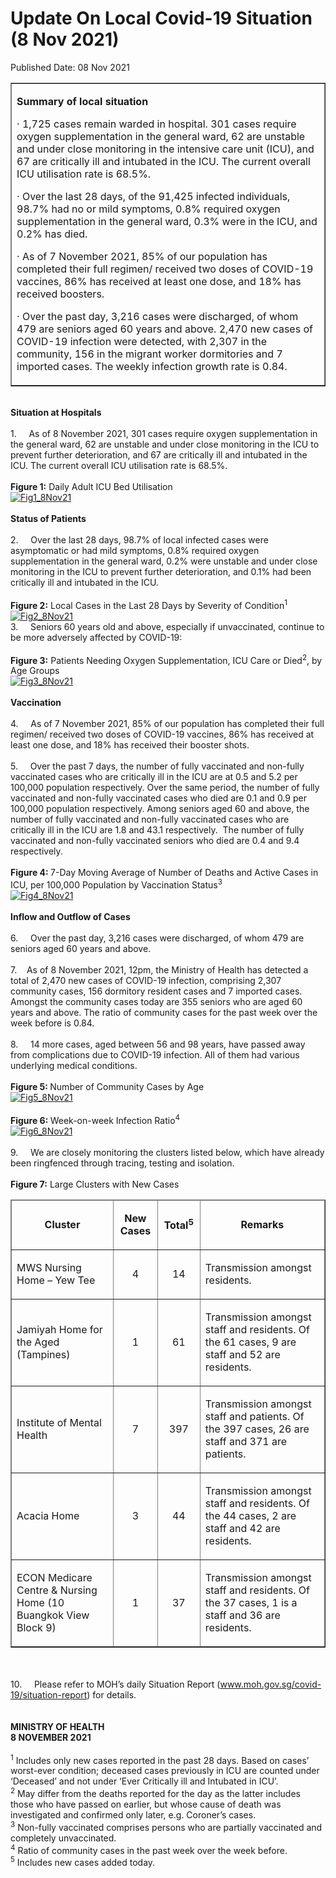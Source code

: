 <html>
    <meta http-equiv="Content-Type" content="text/html; charset=utf-8"/>
    <meta charset="utf-8"/>
    <title>Update On Local Covid-19 Situation (8 Nov 2021)</title>
    <body><h1>Update On Local Covid-19 Situation (8 Nov 2021)</h1>
    <p>Published Date: 08 Nov 2021</p> <table border="1" cellspacing="0" cellpadding="0" width="605"><tbody><tr><td width="605" valign="top"><p><strong>Summary of local situation</strong></p><p>· 1,725 cases remain warded in hospital. 301 cases require oxygen supplementation in the general ward, 62 are unstable and under close monitoring in the intensive care unit (ICU), and 67 are critically ill and intubated in the ICU. The current overall ICU utilisation rate is 68.5%.</p><p>· Over the last 28 days, of the 91,425 infected individuals, 98.7% had no or mild symptoms, 0.8% required oxygen supplementation in the general ward, 0.3% were in the ICU, and 0.2% has died.</p><p>· As of 7 November 2021, 85% of our population has completed their full regimen/ received two doses of COVID-19 vaccines, 86% has received at least one dose, and 18% has received boosters.</p><p>· Over the past day, 3,216 cases were discharged, of whom 479 are seniors aged 60 years and above. 2,470 new cases of COVID-19 infection were detected, with 2,307 in the community, 156 in the migrant worker dormitories and 7 imported cases. The weekly infection growth rate is 0.84.</p></td></tr></tbody></table><br><strong>Situation at Hospitals</strong><br><br>1.&nbsp; &nbsp; &nbsp;As of 8 November 2021, 301 cases require oxygen supplementation in the general ward, 62 are unstable and under close monitoring in the ICU to prevent further deterioration, and 67 are critically ill and intubated in the ICU. The current overall ICU utilisation rate is 68.5%.<br><br><strong>Figure 1:</strong> Daily Adult ICU Bed Utilisation<br><div><a href="/images/librariesprovider5/covid-19-chart-(pr)/fig1_8nov21.png?sfvrsn=f468afc3_0"><img src="/images/librariesprovider5/covid-19-chart-(pr)/fig1_8nov21.png?sfvrsn=f468afc3_0" data-displaymode="Original" alt="Fig1_8Nov21" title="Fig1_8Nov21" data-openoriginalimageonclick="true"></a><br><br><strong>Status of Patients</strong><br><br>2.&nbsp; &nbsp; &nbsp;Over the last 28 days, 98.7% of local infected cases were asymptomatic or had mild symptoms, 0.8% required oxygen supplementation in the general ward, 0.2% were unstable and under close monitoring in the ICU to prevent further deterioration, and 0.1% had been critically ill and intubated in the ICU.&nbsp;<br><br><strong>Figure 2:</strong> Local Cases in the Last 28 Days by Severity of Condition<sup>1</sup><br><div><a href="/images/librariesprovider5/covid-19-chart-(pr)/fig2_8nov21.png?sfvrsn=d41cfefb_0"><img src="/images/librariesprovider5/covid-19-chart-(pr)/fig2_8nov21.png?sfvrsn=d41cfefb_0" data-displaymode="Original" alt="Fig2_8Nov21" title="Fig2_8Nov21" data-openoriginalimageonclick="true"></a><br>3.&nbsp; &nbsp; &nbsp;Seniors 60 years old and above, especially if unvaccinated, continue to be more adversely affected by COVID-19:&nbsp;<br><br><strong>Figure 3:</strong> Patients Needing Oxygen Supplementation, ICU Care or Died<sup>2</sup>, by Age Groups<br><div><a href="/images/librariesprovider5/covid-19-chart-(pr)/fig3_8nov21.png?sfvrsn=1481e350_0"><img src="/images/librariesprovider5/covid-19-chart-(pr)/fig3_8nov21.png?sfvrsn=1481e350_0" data-displaymode="Original" alt="Fig3_8Nov21" title="Fig3_8Nov21" data-openoriginalimageonclick="true"></a><br></div></div><br><strong>Vaccination</strong>&nbsp;<br><br>4.&nbsp; &nbsp; &nbsp;As of 7 November 2021, 85% of our population has completed their full regimen/ received two doses of COVID-19 vaccines, 86% has received at least one dose, and 18% has received their booster shots.&nbsp;<br><br>5.&nbsp; &nbsp; &nbsp;Over the past 7 days, the number of fully vaccinated and non-fully vaccinated cases who are critically ill in the ICU are at 0.5 and 5.2 per 100,000 population respectively. Over the same period, the number of fully vaccinated and non-fully vaccinated cases who died are 0.1 and 0.9 per 100,000 population respectively. Among seniors aged 60 and above, the number of fully vaccinated and non-fully vaccinated cases who are critically ill in the ICU are 1.8 and 43.1 respectively.&nbsp; The number of fully vaccinated and non-fully vaccinated seniors who died are 0.4 and 9.4 respectively.&nbsp;<br><strong><br>Figure 4: </strong>7-Day Moving Average of Number of Deaths and Active Cases in ICU, per 100,000 Population by Vaccination Status<sup>3</sup><br><div><a href="/images/librariesprovider5/covid-19-chart-(pr)/fig4_8nov21.png?sfvrsn=f6358815_0"><img src="/images/librariesprovider5/covid-19-chart-(pr)/fig4_8nov21.png?sfvrsn=f6358815_0" data-displaymode="Original" alt="Fig4_8Nov21" title="Fig4_8Nov21" data-openoriginalimageonclick="true"></a><br><br><strong>Inflow and Outflow of Cases<br></strong><br>6.&nbsp; &nbsp; &nbsp;Over the past day, 3,216 cases were discharged, of whom 479 are seniors aged 60 years and above.&nbsp;<br><br>7.&nbsp; &nbsp; As of 8 November 2021, 12pm, the Ministry of Health has detected a total of 2,470 new cases of COVID-19 infection, comprising 2,307 community cases, 156 dormitory resident cases and 7 imported cases. Amongst the community cases today are 355 seniors who are aged 60 years and above. The ratio of community cases for the past week over the week before is 0.84.&nbsp;<br><br>8.&nbsp; &nbsp; &nbsp;14 more cases, aged between 56 and 98 years, have passed away from complications due to COVID-19 infection. All of them had various underlying medical conditions.&nbsp;<br><br><strong>Figure 5: </strong>Number of Community Cases by Age<br><div><a href="/images/librariesprovider5/covid-19-chart-(pr)/fig5_8nov21.png?sfvrsn=651cb518_0"><img src="/images/librariesprovider5/covid-19-chart-(pr)/fig5_8nov21.png?sfvrsn=651cb518_0" data-displaymode="Original" alt="Fig5_8Nov21" title="Fig5_8Nov21" data-openoriginalimageonclick="true"></a><br></div><strong><br>Figure 6: </strong>Week-on-week Infection Ratio<sup>4</sup></div></div><a href="/images/librariesprovider5/covid-19-chart-(pr)/fig6_8nov21.png?sfvrsn=5ccf318_0"><img src="/images/librariesprovider5/covid-19-chart-(pr)/fig6_8nov21.png?sfvrsn=5ccf318_0" data-displaymode="Original" alt="Fig6_8Nov21" title="Fig6_8Nov21" data-openoriginalimageonclick="true"></a><br><br>9.&nbsp; &nbsp; &nbsp;We are closely monitoring the clusters listed below, which have already been ringfenced through tracing, testing and isolation.<br><br><strong>Figure 7:</strong> Large Clusters with New Cases<br><div><table border="1" cellspacing="0" cellpadding="0" width="606"><thead><tr><td width="215"><p align="center"><strong>Cluster</strong></p></td><td width="60"><p align="center"><strong>New Cases</strong></p></td><td width="55"><p align="center"><strong>Total<sup>5</sup></strong></p></td><td width="276"><p align="center"><strong>Remarks</strong></p></td></tr></thead><tbody><tr><td width="215"><p>MWS Nursing Home – Yew Tee</p></td><td width="60"><p align="center">4</p></td><td width="55"><p align="center">14</p></td><td width="276"><p>Transmission amongst residents.</p></td></tr><tr><td width="215"><p>Jamiyah Home for the Aged (Tampines)</p></td><td width="60"><p align="center">1</p></td><td width="55"><p align="center">61</p></td><td width="276"><p>Transmission amongst staff and residents. Of the 61 cases, 9 are staff and 52 are residents.</p></td></tr><tr><td width="215"><p>Institute of Mental Health</p></td><td width="60"><p align="center">7</p></td><td width="55"><p align="center">397</p></td><td width="276"><p>Transmission amongst staff and patients. Of the 397 cases, 26 are staff and 371 are patients.</p></td></tr><tr><td width="215"><p>Acacia Home</p></td><td width="60"><p align="center">3</p></td><td width="55"><p align="center">44</p></td><td width="276"><p>Transmission amongst staff and residents. Of the 44 cases, 2 are staff and 42 are residents.</p></td></tr><tr><td width="215"><p>ECON Medicare Centre &amp; Nursing Home (10 Buangkok View Block 9)</p></td><td width="60"><p align="center">1</p></td><td width="55"><p align="center">37</p></td><td width="276"><p>Transmission amongst staff and residents. Of the 37 cases, 1 is a staff and 36 are residents.</p></td></tr></tbody></table><div><br><br>10.&nbsp; &nbsp; &nbsp;Please refer to MOH’s daily Situation Report (<a href="http://www.moh.gov.sg/covid-19/situation-report" title="" class="" target="">www.moh.gov.sg/covid-19/situation-report</a>) for details.&nbsp;<br><br><br><strong>MINISTRY OF HEALTH<br>8 NOVEMBER 2021<br></strong></div><br><sup>1</sup> Includes only new cases reported in the past 28 days. Based on cases’ worst-ever condition; deceased cases previously in ICU are counted under ‘Deceased’ and not under ‘Ever Critically ill and Intubated in ICU’.<br><sup>2</sup> May differ from the deaths reported for the day as the latter includes those who have passed on earlier, but whose cause of death was investigated and confirmed only later, e.g. Coroner’s cases.<br><sup>3</sup> Non-fully vaccinated comprises persons who are partially vaccinated and completely unvaccinated.<br><sup>4</sup> Ratio of community cases in the past week over the week before.<br><sup>5</sup> Includes new cases added today.</div></body>
</html>